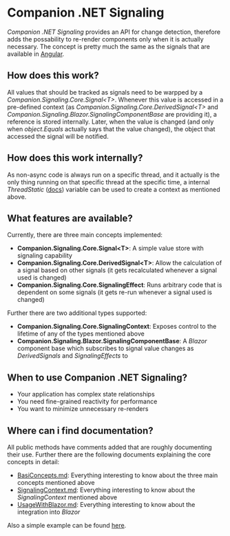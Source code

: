 # Companion .NET Signaling
*Companion .NET Signaling* provides an API for change detection, therefore adds the possability to re-render components only when it is actually necessary. The concept is pretty much the same as the signals that are available in [Angular](https://angular.dev/guide/signals).

## How does this work?
All values that should be tracked as signals need to be warpped by a *Companion.Signaling.Core.Signal&lt;T&gt;*. Whenever this value is accessed in a pre-defined context (as *Companion.Signaling.Core.DerivedSignal&lt;T&gt;* and *Companion.Signaling.Blazor.SignalingComponentBase* are providing it), a reference is stored internally. Later, when the value is changed (and only when *object.Equals* actually says that the value changed), the object that accessed the signal will be notified.

## How does this work internally?
As non-async code is always run on a specific thread, and it actually is the only thing running on that specific thread at the specific time, a internal *ThreadStatic* ([docs](https://learn.microsoft.com/en-us/dotnet/api/system.threadstaticattribute?view=net-9.0)) variable can be used to create a context as mentioned above.

## What features are available?
Currently, there are three main concepts implemented:

- **Companion.Signaling.Core.Signal&lt;T&gt;**: A simple value store with signaling capability
- **Companion.Signaling.Core.DerivedSignal&lt;T&gt;**: Allow the calculation of a signal based on other signals (it gets recalculated whenever a signal used is changed)
- **Companion.Signaling.Core.SignalingEffect**: Runs arbitrary code that is dependent on some signals (it gets re-run whenever a signal used is changed)

Further there are two additional types supported:

- **Companion.Signaling.Core.SignalingContext**: Exposes control to the lifetime of any of the types mentioned above
- **Companion.Signaling.Blazor.SignalingComponentBase**: A *Blazor* component base which subscribes to signal value changes as *DerivedSignals* and *SignalingEffects* to

## When to use Companion .NET Signaling?
- Your application has complex state relationships
- You need fine-grained reactivity for performance
- You want to minimize unnecessary re-renders

## Where can i find documentation?
All public methods have comments added that are roughly documenting their use. Further there are the following documents explaining the core concepts in detail:

 - [BasiConcepts.md](../../../docs/Signaling/BasicConcepts.md): Everything interesting to know about the three main concepts mentioned above
 - [SignalingContext.md](../../../docs/Signaling/SignalingContext.md): Everything interesting to know about the *SignalingContext* mentioned above
 - [UsageWithBlazor.md](../../../docs/Signaling/UsageWithBlazor.md): Everything interesting to know about the integration into *Blazor*

Also a simple example can be found [here](../../Playground).

